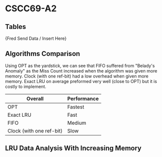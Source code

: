 # CSCC69-A2

## Tables
{Fred Send Data / Insert Here}

## Algorithms Comparison
Using OPT as the yardstick, we can see that 
FIFO suffered from "Belady's Anomaly" as the Miss Count increased when the algorithm was given more memory.
Clock (with one ref-bit) had a low overhead when given more memory.
Exact LRU on average preformed very well (close to OPT) but it is costly to implement.

| Overall | Performance |
|---|---|
| OPT  | Fastest |
| Exact LRU | Fast |
| FIFO | Medium |
| Clock (with one ref-bit) | Slow |

## LRU Data Analysis With Increasing Memory

